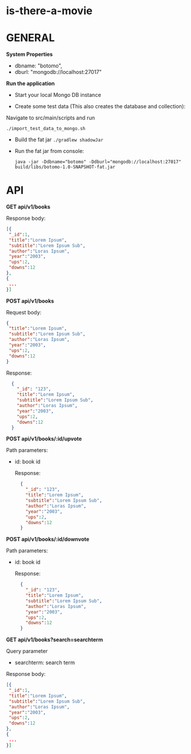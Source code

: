 # is-there-a-movie

GENERAL
=======

**System Properties**

- dbname: "botomo",
- dburl:  "mongodb://localhost:27017" 

**Run the application**

- Start your local Mongo DB instance

- Create some test data (This also creates the database and collection):

Navigate to src/main/scripts and run

  ```shell
  ./import_test_data_to_mongo.sh
  ```
- Build the fat jar `./gradlew shadowJar`

- Run the fat jar from console:

  ```shell
  java -jar -Ddbname="botomo" -Ddburl="mongodb://localhost:27017" build/libs/botomo-1.0-SNAPSHOT-fat.jar
  ```

API
===
**GET api/v1/books**
 
Response body:
   ```json
  [{
    "_id":1,
    "title":"Lorem Ipsum",
    "subtitle":"Lorem Ipsum Sub",
    "author":"Loras Ipsum",
    "year":"2003",
    "ups":2,
    "downs":12
  },
  {
    ...
  }]
  ```

**POST api/v1/books**
 
Request body:
   ```json
  {
    "title":"Lorem Ipsum",
    "subtitle":"Lorem Ipsum Sub",
    "author":"Loras Ipsum",
    "year":"2003",
    "ups":2,
    "downs":12
  }
  ```

  Response:
  ```json
    {
      "_id": "123",
      "title":"Lorem Ipsum",
      "subtitle":"Lorem Ipsum Sub",
      "author":"Loras Ipsum",
      "year":"2003",
      "ups":2,
      "downs":12
    }
  ```

**POST api/v1/books/:id/upvote**

Path parameters:
- id: book id

  Response:
  ```json
    {
      "_id": "123",
      "title":"Lorem Ipsum",
      "subtitle":"Lorem Ipsum Sub",
      "author":"Loras Ipsum",
      "year":"2003",
      "ups":2,
      "downs":12
    }
  ```

**POST api/v1/books/:id/downvote**

Path parameters:
- id: book id

  Response:
  ```json
    {
      "_id": "123",
      "title":"Lorem Ipsum",
      "subtitle":"Lorem Ipsum Sub",
      "author":"Loras Ipsum",
      "year":"2003",
      "ups":2,
      "downs":12
    }
  ```

**GET api/v1/books?search=searchterm**

Query parameter
- searchterm: search term

Response body:
   ```json
  [{
    "_id":1,
    "title":"Lorem Ipsum",
    "subtitle":"Lorem Ipsum Sub",
    "author":"Loras Ipsum",
    "year":"2003",
    "ups":2,
    "downs":12
  },
  {
    ...
  }]
  ```
